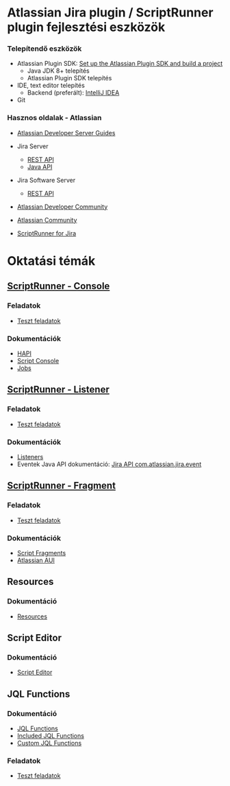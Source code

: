# Atlassian Jira plugin / ScriptRunner plugin fejlesztési eszközök

### Telepítendő eszközök

- Atlassian Plugin SDK: [Set up the Atlassian Plugin SDK and build a project](https://developer.atlassian.com/server/framework/atlassian-sdk/set-up-the-atlassian-plugin-sdk-and-build-a-project/)
  - Java JDK 8+ telepítés
  - Atlassian Plugin SDK telepítés
- IDE, text editor telepítés
  - Backend (preferált): [IntelliJ IDEA](https://www.jetbrains.com/idea/)
- Git

### Hasznos oldalak - Atlassian
- [Atlassian Developer Server Guides](https://developer.atlassian.com/server/jira/platform/getting-started/)
- Jira Server

  - [REST API](https://docs.atlassian.com/software/jira/docs/api/REST/9.11.0/)
  - [Java API](https://docs.atlassian.com/software/jira/docs/api/9.11.0/)

- Jira Software Server

  - [REST API](https://docs.atlassian.com/jira-software/REST/9.11.0/)

- [Atlassian Developer Community](https://community.developer.atlassian.com/)
- [Atlassian Community](https://community.atlassian.com/)
- [ScriptRunner for Jira](https://docs.adaptavist.com/sr4js/latest)

# Oktatási témák

## [ScriptRunner - Console](src/main/resources/com/jira/lessons/console)
### Feladatok
- [Teszt feladatok](src/main/resources/com/jira/lessons/console/Feladatok.md)

### Dokumentációk
- [HAPI](https://docs.adaptavist.com/sr4js/latest/hapi)
- [Script Console](https://docs.adaptavist.com/sr4js/latest/features/script-console)
- [Jobs](https://docs.adaptavist.com/sr4js/latest/features/jobs)

## [ScriptRunner - Listener](src/main/resources/com/jira/lessons/events)
### Feladatok
- [Teszt feladatok](src/main/resources/com/jira/lessons/events/Feladatok.md)

### Dokumentációk
- [Listeners](https://docs.adaptavist.com/sr4js/latest/features/listeners)
- Eventek Java API dokumentáció: [Jira API com.atlassian.jira.event](https://docs.atlassian.com/software/jira/docs/api/9.11.0/overview-summary.html)

## [ScriptRunner - Fragment](src/main/resources/com/jira/lessons/fragment)
### Feladatok
- [Teszt feladatok](src/main/resources/com/jira/lessons/fragment/Feladatok.md)

### Dokumentációk
- [Script Fragments](https://docs.adaptavist.com/sr4js/latest/features/script-fragments)
- [Atlassian AUI](https://aui.atlassian.com/aui/latest/docs/getting-started.html)

## Resources
### Dokumentáció
- [Resources](https://docs.adaptavist.com/sr4js/latest/features/resources)

## Script Editor
### Dokumentáció
- [Script Editor](https://docs.adaptavist.com/sr4js/latest/features/script-editor)

## JQL Functions
### Dokumentáció
- [JQL Functions](https://docs.adaptavist.com/sr4js/latest/features/jql-functions)
- [Included JQL Functions](https://docs.adaptavist.com/sr4js/latest/features/jql-functions/included-jql-functions)
- [Custom JQL Functions](https://docs.adaptavist.com/sr4js/latest/features/jql-functions/custom-jql-functions)
### Feladatok
- [Teszt feladatok](src/main/resources/com/onresolve/jira/groovy/jql/Feladatok.md)


